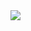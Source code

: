 <div>
  <picture>
  <source
    srcset="https://github-readme-stats.monban.vercel.app/api/top-langs/?username=monbanz&count_private=true&layout=compact&theme=github_dark"
    media="(prefers-color-scheme: dark)"
  />
  <source
    srcset="https://github-readme-stats.monban.vercel.app/api/top-langs/?username=monbanz&layout=compact&count_private=true"
    media="(prefers-color-scheme: light), (prefers-color-scheme: no-preference)"
  />
  <img align="left" src="https://github-readme-stats.monban.vercel.app/api/top-langs/?username=monbanz&layout=compact&count_private=true" />
</picture>
</div>

<!--
**MonbanZ/monbanz** is a ✨ _special_ ✨ repository because its `README.md` (this file) appears on your GitHub profile.

Here are some ideas to get you started:

- 🔭 I’m currently working on ...
- 🌱 I’m currently learning ...
- 👯 I’m looking to collaborate on ...
- 🤔 I’m looking for help with ...
- 💬 Ask me about ...
- 📫 How to reach me: ...
- 😄 Pronouns: ...
- ⚡ Fun fact: ...
-->
